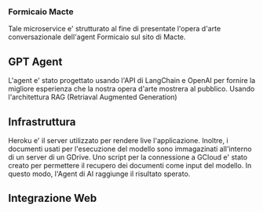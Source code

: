 ### Formicaio Macte

Tale microservice e' strutturato al fine di presentate l'opera d'arte conversazionale dell'agent Formicaio sul sito di Macte. 

## GPT Agent

L'agent e' stato progettato usando l'API di LangChain e OpenAI per fornire la migliore esperienza che la nostra opera d'arte mostrera al pubblico. Usando l'architettura RAG (Retriaval Augmented Generation) 

## Infrastruttura

Heroku e' il server utilizzato per rendere live l'applicazione. Inoltre, i documenti usati per l'esecuzione del modello sono immagazinati all'interno di un server di un GDrive. Uno script per la connessione a GCloud e' stato creato per permettere il recupero dei documenti come input del modello. In questo modo, l'Agent di AI raggiunge il risultato sperato.

## Integrazione Web


